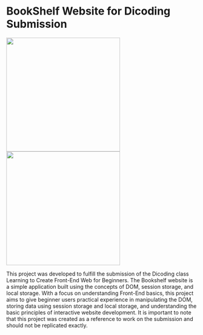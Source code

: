 <h1>BookShelf Website for Dicoding Submission</h1>
<img src="https://cdn.dribbble.com/userupload/12933202/file/original-918e80702dc9796edbe2cf7de522036f.png?resize=1200x1546" width="300"> 
<img src="C:\Users\asus\Pictures\Screenshot (2170).png" width="300">
<p>This project was developed to fulfill the submission of the Dicoding class Learning to Create Front-End Web for Beginners. The Bookshelf website is a simple application built using the concepts of DOM, session storage, and local storage. With a focus on understanding Front-End basics, this project aims to give beginner users practical experience in manipulating the DOM, storing data using session storage and local storage, and understanding the basic principles of interactive website development. 
It is important to note that this project was created as a reference to work on the submission and should not be replicated exactly.</p>
